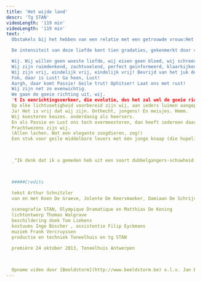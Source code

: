 ```yaml
---
title: 'Het wijde land'
descr: 'Tg STAN'
videoLength: '119 min'
videoLength: '119 min'
text: '
  Obstakels bij het hebben van een relatie met een getrouwde vrouw:Het is toegestaan de vrouw van een ander te verleiden wanneer men het gevaar loopt te sterven van liefde voor haar.

  De intensiteit van deze liefde kent tien gradaties, gekenmerkt door volgende tekens:1/ liefde door de ogen -  2/ geestesverwantschap - 3/ obsessie - 4/ slapeloosheid - 5/ vermageren - 6/ afkeer van plezier - 7/ verlies van fatsoen - 8/ waanzin - 9/ vervaging en verzwakking - 10/ uiteindelijk, de dood.(uit de Kamasutra)

  Wij. Wij willen geen woeste liefde, wij eisen geen bloed, wij schreeuwen niet om wraak. Niet meer.
  Wij zijn ruimdenkend, zachtvoelend, perfect geïnformeerd, klaarkijkend en warm.
  Wij zijn vrij, eindelijk vrij, eindelijk vrij! Bevrijd van het juk der instincten.
  Fok, daar is Lust! Ga heen, Lust!
  Aargh, daar komt Passie! Geile trut! Ophitser! Laat ons met rust!
  Wij zijn net zo evenwichtig.
  We gaan de goeie richting uit, wij.
  't Is eenrichtingsverkeer, die evolutie, dus het zal wel de goeie richting zijn?!
  Op elke lichtvoetigheid voorbereid zijn wij, aan ieders luimen aangepast.
  Ja! Het is vrij dat wij zijn. Onthecht, jongens! En meisjes. Hmmm.
  Wij koesteren keuzes. onderdanig als heersers.
  En als Passie en Lust ons toch overmeesteren, dan heeft iedereen daar begrip voor. Jep! Iedereen.
  Prachtwezens zijn wij.
  (Allen lachen. Wat een elegante zoogdieren, zeg!)
  Een stuk voor geile middelbare levers met één jonge knaap (die hopelijk sterft op het eind, de eikel).

  ‍

  _"Ik denk dat ik u gemeden heb uit een soort dubbelgangers-schuwheid... Uw determinisme zo goed als uw scepsis - wat de mensen pessimisme noemen -, uw gegrepen zijn door de waarheden van het onbewuste, door het driftleven van de mensen, uw ondermijning van de cultureel-conventionele zekerheden, het persisteren van uw gedachten bij de polariteit van liefhebben en sterven, dat alles trof me met een beangstigende vertrouwdheid ( - ).  Zo heb ik de indruk gekregen, dat u door intuïtie - maar eigenlijk als gevolg van precieze zelfwaarneming - alles weet, wat ik door moeizame arbeid bij andere mensen heb blootgelegd."_(Fragment uit een brief van Sigmund Freud aan Arthur Schnitzler uit 1922)

  ‍

  #####Credits

  tekst Arthur Schnitzler
  van en met Koen De Graeve, Jolente De Keersmaeker, Damiaan De Schrijver, Sara De Roo, Charlotte Vandermeersch, Stijn Van Opstal en Geert Van Rampelberg
  
  scenografie STAN, Olympique Dramatique en Matthias De Koning
  lichtontwerp Thomas Walgrave
  beschildering doek Tom Liekens
  kostuums Inge Büscher , assistentie Filip Eyckmans
  muziek Frank Vercruyssen
  productie en techniek Toneelhuis en tg STAN
  
  première 24 oktober 2013, Toneelhuis Antwerpen

  ‍

  Opname video door [Beeldstorm](http://www.beeldstorm.be) o.l.v. Jan Bosteels'
---
```

